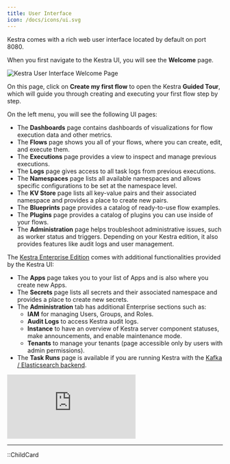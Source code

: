 ```yaml
---
title: User Interface
icon: /docs/icons/ui.svg
---
```


Kestra comes with a rich web user interface located by default on port 8080.

When you first navigate to the Kestra UI, you will see the **Welcome** page.

![Kestra User Interface Welcome Page](/docs/user-interface-guide/01-Welcome.png)

On this page, click on **Create my first flow** to open the Kestra __Guided Tour__, which will guide you through creating and executing your first flow step by step.

On the left menu, you will see the following UI pages:

- The **Dashboards** page contains dashboards of visualizations for flow execution data and other metrics.
- The **Flows** page shows you all of your flows, where you can create, edit, and execute them.
- The **Executions** page provides a view to inspect and manage previous executions.
- The **Logs** page gives access to all task logs from previous executions.
- The **Namespaces** page lists all available namespaces and allows specific configurations to be set at the namespace level.
- The **KV Store** page lists all key-value pairs and their associated namespace and provides a place to create new pairs.
- The **Blueprints** page provides a catalog of ready-to-use flow examples.
- The **Plugins** page provides a catalog of plugins you can use inside of your flows.
- The **Administration** page helps troubleshoot administrative issues, such as worker status and triggers. Depending on your Kestra edition, it also provides features like audit logs and user management.

The [Kestra Enterprise Edition](/enterprise) comes with additional functionalities provided by the Kestra UI:

- The **Apps** page takes you to your list of Apps and is also where you create new Apps.
- The **Secrets** page lists all secrets and their associated namespace and provides a place to create new secrets.
- The **Administration** tab has additional Enterprise sections such as:
  - **IAM** for managing Users, Groups, and Roles.
  - **Audit Logs** to access Kestra audit logs.
  - **Instance** to have an overview of Kestra server component statuses, make announcements, and enable maintenance mode.
  - **Tenants** to manage your tenants (page accessible only by users with admin permissions).
- The **Task Runs** page is available if you are running Kestra with the [Kafka / Elasticsearch backend](../07.architecture/index.md#architecture-with-kafka-and-elasticsearch-backend).

<div class="video-container">
  <iframe src="https://www.youtube.com/embed/6o0PNVrA84k?si=QyjOSo5HMZ-wKHol" title="YouTube video player" frameborder="0" allow="accelerometer; autoplay; clipboard-write; encrypted-media; gyroscope; picture-in-picture; web-share" referrerpolicy="strict-origin-when-cross-origin" allowfullscreen></iframe>
</div>

---

::ChildCard

